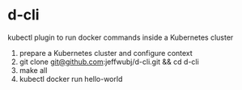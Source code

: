 # d-cli

kubectl plugin to run docker commands inside a Kubernetes cluster

1. prepare a Kubernetes cluster and configure context
2. git clone git@github.com:jeffwubj/d-cli.git && cd d-cli
3. make all
4. kubectl docker run hello-world
